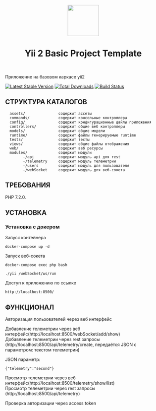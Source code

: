 <p align="center">
    <a href="https://github.com/yiisoft" target="_blank">
        <img src="https://avatars0.githubusercontent.com/u/993323" height="100px">
    </a>
    <h1 align="center">Yii 2 Basic Project Template</h1>
    <br>
</p>

Приложение на базовом каркасе yii2

[![Latest Stable Version](https://img.shields.io/packagist/v/yiisoft/yii2-app-basic.svg)](https://packagist.org/packages/yiisoft/yii2-app-basic)
[![Total Downloads](https://img.shields.io/packagist/dt/yiisoft/yii2-app-basic.svg)](https://packagist.org/packages/yiisoft/yii2-app-basic)
[![Build Status](https://travis-ci.com/yiisoft/yii2-app-basic.svg?branch=master)](https://travis-ci.com/yiisoft/yii2-app-basic)

СТРУКТУРА КАТАЛОГОВ
-------------------

      assets/               содержит ассеты
      commands/             содержит консольные контроллеры
      config/               содержит конфигурационные файлы приложения
      controllers/          содержит общие веб контроллеры
      models/               содержит общие модели
      runtime/              содержит файлы генерируемые runtime
      tests/                содержит тесты
      views/                содержит общие файлы отображения
      web/                  содержит веб ресурсы
      modules/              содержит модули
            -/api           содержит модуль api для rest
            -/telemetry     содержит модуль телеметрии
            -/users         содержит модуль для пользователя
            -/webSocket     содержит модуль для веб-сокета



ТРЕБОВАНИЯ
------------

PHP 7.2.0.


УСТАНОВКА
------------
### Установка с докером
    
Запуск контейнера

    docker-compose up -d
    
Запуск веб-сокета

    docker-compose exec php bash
    
    ./yii /webSocket/ws/run
    
Доступ к приложению по ссылке

    http://localhost:8500/
    
ФУНКЦИОНАЛ
-------

Авторизация пользователей через веб интерфейс

Добавление телеметрии через веб интерфейс(http://localhost:8500/webSocket/add/show)   
Добавление телеметрии через rest запросы (http://localhost:8500/api/telemetry/create, передаётся JSON с параметром: текстом телеметрии)

JSON параметр:
    
    {"telemetry":"second"}

Просмотр телеметрии через веб интерфейс(http://localhost:8500/telemetry/show/list)  
Просмотр телеметрии через rest запросы (http://localhost:8500/api/telemetry)

Проверка авторизации через access token
